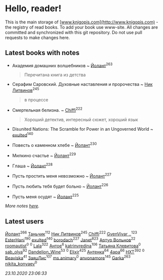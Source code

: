 # Hello, reader!
This is the main storage of [www.knigopis.com](http://www.knigopis.com) - the registry of read books.
To add your book use www-site. All changes are committed and synchronized with this git repository.
Do not use pull requests to make changes here.


## Latest books with notes
* Академия домашних волшебников ~ [Йолант](users/104/104690883692185089260-google)<sup>263</sup>
    > Перечитана книга из детства

* Серафим Саровский. Духовные наставления и пророчества ~ [Ник Литвинов](users/241/241974816-vkontakte)<sup>245</sup>
    > в процессе

* Смертельная белизна. ~ [Chiffi](users/105/105831994080785626680-google)<sup>222</sup>
    > Хороший детектив, интересный сюжет, хороший язык

* Disunited Nations: The Scramble for Power in an Ungoverned World ~ [exulted](users/100/100599204551896265722-google)<sup>140</sup>

* Повесть о каменном хлебе ~ [Йолант](users/104/104690883692185089260-google)<sup>230</sup>

* Милкино счастье ~ [Йолант](users/104/104690883692185089260-google)<sup>229</sup>

* Глаша ~ [Йолант](users/104/104690883692185089260-google)<sup>228</sup>

* Пусть простить меня невозможно ~ [Йолант](users/104/104690883692185089260-google)<sup>227</sup>

* Пусть любить тебя будет больно ~ [Йолант](users/104/104690883692185089260-google)<sup>226</sup>

* Пусть меня осудят ~ [Йолант](users/104/104690883692185089260-google)<sup>225</sup>


_More notes [here](latest_books_with_notes.md)._


## Latest users
[Йолант](users/104/104690883692185089260-google)<sup>266</sup> 
[Таньчик](users/209/2096581563762610-facebook)<sup>112</sup> 
[Ник Литвинов](users/241/241974816-vkontakte)<sup>245</sup> 
[Chiffi](users/105/105831994080785626680-google)<sup>222</sup> 
[GvenVivar ..](users/158/158266434925901-facebook)<sup>123</sup> 
[EsterHani](users/305/30558181-vkontakte)<sup>190</sup> 
[exulted](users/100/100599204551896265722-google)<sup>140</sup> 
[borodach](users/157/15706320-vkontakte)<sup>227</sup> 
[Janet](users/108/108113656204404967440-google)<sup>823</sup> 
[Артур Вольнов](users/225/225880893-vkontakte)<sup>22</sup> 
[roomautist](users/231/231667059-vkontakte)<sup>0</sup> 
[](users/251/251583481-vkontakte)<sup>0</sup> 
[Lala](users/761/76187635-vkontakte)<sup>322</sup> 
[Антое](users/577/57776720-vkontakte)<sup>6</sup> 
[katrinvredina](users/233/2336755-vkontakte)<sup>106</sup> 
[Татьяна Клевитова](users/103/103833277292487584186-googleplus)<sup>0</sup> 
[sab_olya](users/139/139338401-vkontakte)<sup>92</sup> 
[Dandelion_Wine](users/586/58602788-vkontakte)<sup>53</sup> 
[](users/947/9478325038588396490-mailru)<sup>0</sup> 
[Elixir](users/115/115826717712507836033-google)<sup>425</sup> 
[Антенка](users/118/118158645037334943900-google)<sup>64</sup> 
[4apa](users/117/117392596378069249667-google)<sup>66</sup> 
[HXT](users/100/100002563462782-facebook)<sup>392</sup> 
[](users/101/101012265752942145432-google)<sup>0</sup> 
[Beaviska](users/102/10202544960024508-facebook)<sup>41</sup> 
[ЗаяцЛис](users/112/112388384595246311466-google)<sup>107</sup> 
[ms.animary](users/217/217125362-vkontakte)<sup>0</sup> 
[anvonamore](users/595/5957175-vkontakte)<sup>145</sup> 
[Garka](users/115/115753719718250012620-google)<sup>263</sup> 
[nikita_konyaev](users/766/76641149-vkontakte)<sup>0</sup> 


_23.10.2020 23:06:33_
